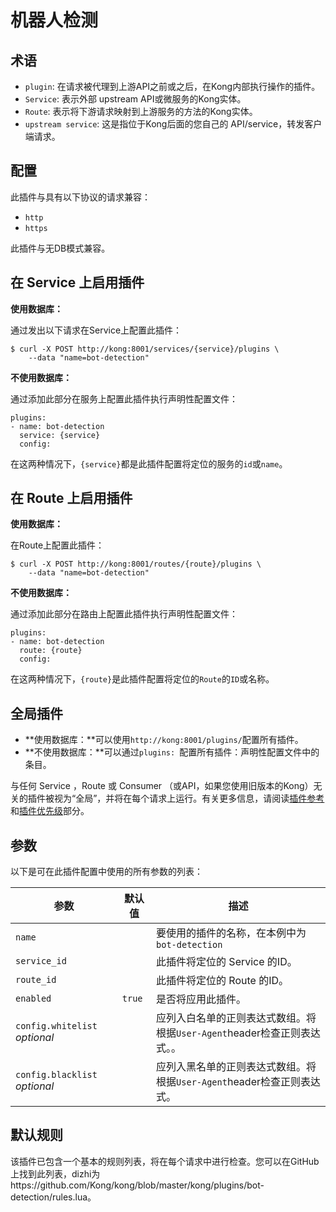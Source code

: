 # 机器人检测

## 术语

- `plugin`: 在请求被代理到上游API之前或之后，在Kong内部执行操作的插件。
- `Service`: 表示外部 upstream API或微服务的Kong实体。
- `Route`: 表示将下游请求映射到上游服务的方法的Kong实体。
- `upstream service`: 这是指位于Kong后面的您自己的 API/service，转发客户端请求。

## 配置

此插件与具有以下协议的请求兼容：

- `http`
- `https`

此插件与无DB模式兼容。

## 在 Service 上启用插件

**使用数据库：**

通过发出以下请求在Service上配置此插件：
```
$ curl -X POST http://kong:8001/services/{service}/plugins \
    --data "name=bot-detection" 
```

**不使用数据库：**	

通过添加此部分在服务上配置此插件执行声明性配置文件：

```
plugins:
- name: bot-detection
  service: {service}
  config: 
```
在这两种情况下，`{service}`都是此插件配置将定位的服务的`id`或`name`。

## 在 Route 上启用插件

**使用数据库：**

在Route上配置此插件：

```
$ curl -X POST http://kong:8001/routes/{route}/plugins \
    --data "name=bot-detection" 
```

**不使用数据库：**

通过添加此部分在路由上配置此插件执行声明性配置文件：

```
plugins:
- name: bot-detection
  route: {route}
  config: 
```

在这两种情况下，`{route}`是此插件配置将定位的`Route`的`ID`或名称。

## 全局插件

- **使用数据库：**可以使用`http://kong:8001/plugins/`配置所有插件。
- **不使用数据库：**可以通过`plugins: `配置所有插件：声明性配置文件中的条目。

与任何 Service ，Route 或 Consumer （或API，如果您使用旧版本的Kong）无关的插件被视为“全局”，并将在每个请求上运行。有关更多信息，请阅读[插件参考](https://docs.konghq.com/latest/admin-api/#add-plugin)和[插件优先级](https://docs.konghq.com/latest/admin-api/#precedence)部分。

## 参数

以下是可在此插件配置中使用的所有参数的列表：

| 参数 | 默认值 | 描述 |
| ---- | ------ | ---- |
| `name` |  |  要使用的插件的名称，在本例中为`bot-detection`  |
| `service_id` |  | 此插件将定位的 Service 的ID。|
| `route_id` |  |  此插件将定位的 Route 的ID。 |
| `enabled` |  `true` | 是否将应用此插件。  |
| `config.whitelist` <br> *optional* |  |  应列入白名单的正则表达式数组。将根据`User-Agent`header检查正则表达式。。 |
| `config.blacklist` *optional*|  |  应列入黑名单的正则表达式数组。将根据`User-Agent`header检查正则表达式。|

## 默认规则

该插件已包含一个基本的规则列表，将在每个请求中进行检查。您可以在GitHub上找到此列表，dizhi为https://github.com/Kong/kong/blob/master/kong/plugins/bot-detection/rules.lua。








